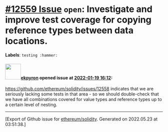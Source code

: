 # [\#12559 Issue](https://github.com/ethereum/solidity/issues/12559) `open`: Investigate and improve test coverage for copying reference types between data locations.
**Labels**: `testing :hammer:`


#### <img src="https://avatars.githubusercontent.com/u/1347491?v=4" width="50">[ekpyron](https://github.com/ekpyron) opened issue at [2022-01-19 16:12](https://github.com/ethereum/solidity/issues/12559):

https://github.com/ethereum/solidity/issues/12558 indicates that we are seriously lacking some tests in that area - so we should double-check that we have all combinations covered for value types and reference types up to a certain level of nesting.




-------------------------------------------------------------------------------



[Export of Github issue for [ethereum/solidity](https://github.com/ethereum/solidity). Generated on 2022.05.23 at 03:51:38.]
